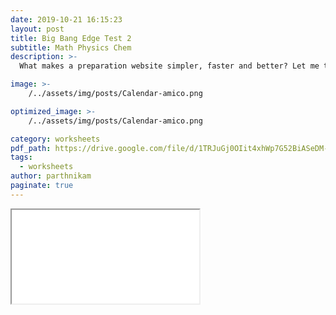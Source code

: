 ```yaml
---
date: 2019-10-21 16:15:23
layout: post
title: Big Bang Edge Test 2
subtitle: Math Physics Chem
description: >-
  What makes a preparation website simpler, faster and better? Let me tell you ... 

image: >-
    /../assets/img/posts/Calendar-amico.png

optimized_image: >-
    /../assets/img/posts/Calendar-amico.png

category: worksheets 
pdf_path: https://drive.google.com/file/d/1TRJuGj0OIit4xhWp7G52BiASeDM-fyWM/preview?usp=drive_link
tags:
  - worksheets
author: parthnikam
paginate: true
---
```


<iframe class="embed-pdf" src="{{ page.pdf_path }}#toolbar=0" seamless="seamless" scrolling="no" style="overflow:hidden"></iframe>



